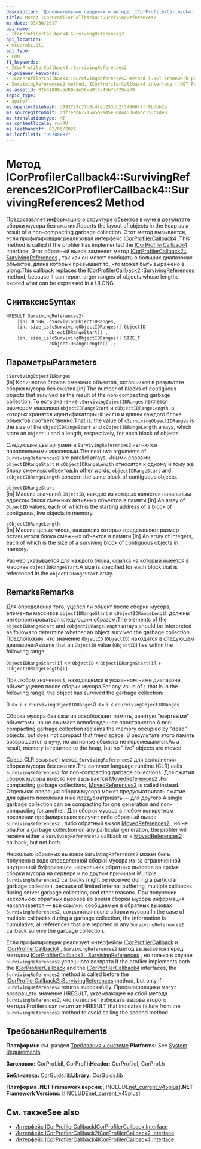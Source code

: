 ```yaml
---
description: 'Дополнительные сведения о методе: ICorProfilerCallback4:: SurvivingReferences2'
title: Метод ICorProfilerCallback4::SurvivingReferences2
ms.date: 03/30/2017
api_name:
- ICorProfilerCallback4.SurvivingReferences2
api_location:
- mscorwks.dll
api_type:
- COM
f1_keywords:
- ICorProfilerCallback4::SurvivingReferences2
helpviewer_keywords:
- ICorProfilerCallback4::SurvivingReferences2 method [.NET Framework profiling]
- SurvivingReferences2 method, ICorProfilerCallback4 interface [.NET Framework profiling]
ms.assetid: 02b51888-5d89-4e50-a915-45b7e329aad9
topic_type:
- apiref
ms.openlocfilehash: d092729c77b0c4feb253bb2f54968f7ff8bdbb2a
ms.sourcegitcommit: ddf7edb67715a5b9a45e3dd44536dabc153c1de0
ms.translationtype: MT
ms.contentlocale: ru-RU
ms.lasthandoff: 02/06/2021
ms.locfileid: "99788687"
---
```

# <a name="icorprofilercallback4survivingreferences2-method"></a><span data-ttu-id="403c5-103">Метод ICorProfilerCallback4::SurvivingReferences2</span><span class="sxs-lookup"><span data-stu-id="403c5-103">ICorProfilerCallback4::SurvivingReferences2 Method</span></span>

<span data-ttu-id="403c5-104">Предоставляет информацию о структуре объектов в куче в результате сборки мусора без сжатия.</span><span class="sxs-lookup"><span data-stu-id="403c5-104">Reports the layout of objects in the heap as a result of a non-compacting garbage collection.</span></span> <span data-ttu-id="403c5-105">Этот метод вызывается, если профилировщик реализовал интерфейс [ICorProfilerCallback4](icorprofilercallback4-interface.md) .</span><span class="sxs-lookup"><span data-stu-id="403c5-105">This method is called if the profiler has implemented the [ICorProfilerCallback4](icorprofilercallback4-interface.md) interface.</span></span> <span data-ttu-id="403c5-106">Этот обратный вызов заменяет метод [ICorProfilerCallback2:: SurvivingReferences](icorprofilercallback2-survivingreferences-method.md) , так как он может сообщать о больших диапазонах объектов, длина которых превышает то, что может быть выражено в ulong.</span><span class="sxs-lookup"><span data-stu-id="403c5-106">This callback replaces the [ICorProfilerCallback2::SurvivingReferences](icorprofilercallback2-survivingreferences-method.md) method, because it can report larger ranges of objects whose lengths exceed what can be expressed in a ULONG.</span></span>  
  
## <a name="syntax"></a><span data-ttu-id="403c5-107">Синтаксис</span><span class="sxs-lookup"><span data-stu-id="403c5-107">Syntax</span></span>  
  
```cpp  
HRESULT SurvivingReferences2(  
    [in] ULONG  cSurvivingObjectIDRanges,  
    [in, size_is(cSurvivingObjectIDRanges)] ObjectID  
                objectIDRangeStart[] ,  
    [in, size_is(cSurvivingObjectIDRanges)] SIZE_T  
                cObjectIDRangeLength[] );  
```  
  
## <a name="parameters"></a><span data-ttu-id="403c5-108">Параметры</span><span class="sxs-lookup"><span data-stu-id="403c5-108">Parameters</span></span>  

 `cSurvivingObjectIDRanges`  
 <span data-ttu-id="403c5-109">[in] Количество блоков смежных объектов, оставшихся в результате сборки мусора без сжатия.</span><span class="sxs-lookup"><span data-stu-id="403c5-109">[in] The number of blocks of contiguous objects that survived as the result of the non-compacting garbage collection.</span></span> <span data-ttu-id="403c5-110">То есть значение `cSurvivingObjectIDRanges` является размером массивов `objectIDRangeStart` и `cObjectIDRangeLength`, в которых хранятся идентификаторы `ObjectID` и длины каждого блока объектов соответственно.</span><span class="sxs-lookup"><span data-stu-id="403c5-110">That is, the value of `cSurvivingObjectIDRanges` is the size of the `objectIDRangeStart` and `cObjectIDRangeLength` arrays, which store an `ObjectID` and a length, respectively, for each block of objects.</span></span>  
  
 <span data-ttu-id="403c5-111">Следующие два аргумента `SurvivingReferences2` являются параллельными массивами.</span><span class="sxs-lookup"><span data-stu-id="403c5-111">The next two arguments of `SurvivingReferences2` are parallel arrays.</span></span> <span data-ttu-id="403c5-112">Иными словами, `objectIDRangeStart` и `cObjectIDRangeLength` относятся к одному и тому же блоку смежных объектов.</span><span class="sxs-lookup"><span data-stu-id="403c5-112">In other words, `objectIDRangeStart` and `cObjectIDRangeLength` concern the same block of contiguous objects.</span></span>  
  
 `objectIDRangeStart`  
 <span data-ttu-id="403c5-113">[in] Массив значений `ObjectID`, каждое из которых является начальным адресом блока смежных активных объектов в памяти.</span><span class="sxs-lookup"><span data-stu-id="403c5-113">[in] An array of `ObjectID` values, each of which is the starting address of a block of contiguous, live objects in memory.</span></span>  
  
 `cObjectIDRangeLength`  
 <span data-ttu-id="403c5-114">[in] Массив целых чисел, каждое из которых представляет размер оставшегося блока смежных объектов в памяти.</span><span class="sxs-lookup"><span data-stu-id="403c5-114">[in] An array of integers, each of which is the size of a surviving block of contiguous objects in memory.</span></span>  
  
 <span data-ttu-id="403c5-115">Размер указывается для каждого блока, ссылка на который имеется в массиве `objectIDRangeStart`.</span><span class="sxs-lookup"><span data-stu-id="403c5-115">A size is specified for each block that is referenced in the `objectIDRangeStart` array.</span></span>  
  
## <a name="remarks"></a><span data-ttu-id="403c5-116">Remarks</span><span class="sxs-lookup"><span data-stu-id="403c5-116">Remarks</span></span>  

 <span data-ttu-id="403c5-117">Для определения того, уцелел ли объект после сборки мусора, элементы массивов `objectIDRangeStart` и `cObjectIDRangeLength` должны интерпретироваться следующим образом.</span><span class="sxs-lookup"><span data-stu-id="403c5-117">The elements of the `objectIDRangeStart` and `cObjectIDRangeLength` arrays should be interpreted as follows to determine whether an object survived the garbage collection.</span></span> <span data-ttu-id="403c5-118">Предположим, что значение `ObjectID` (`ObjectID`) находится в следующем диапазоне:</span><span class="sxs-lookup"><span data-stu-id="403c5-118">Assume that an `ObjectID` value (`ObjectID`) lies within the following range:</span></span>  
  
 `ObjectIDRangeStart[i]` <= `ObjectID` < `ObjectIDRangeStart[i]` + `cObjectIDRangeLength[i]`  
  
 <span data-ttu-id="403c5-119">При любом значении `i`, находящемся в указанном ниже диапазоне, объект уцелел после сборки мусора.</span><span class="sxs-lookup"><span data-stu-id="403c5-119">For any value of `i` that is in the following range, the object has survived the garbage collection:</span></span>  
  
 <span data-ttu-id="403c5-120">0 <= `i` < `cSurvivingObjectIDRanges`</span><span class="sxs-lookup"><span data-stu-id="403c5-120">0 <= `i` < `cSurvivingObjectIDRanges`</span></span>  
  
 <span data-ttu-id="403c5-121">Сборка мусора без сжатия освобождает память, занятую "мертвыми" объектами, но не сжимает освобожденное пространство.</span><span class="sxs-lookup"><span data-stu-id="403c5-121">A non-compacting garbage collection reclaims the memory occupied by "dead" objects, but does not compact that freed space.</span></span> <span data-ttu-id="403c5-122">В результате этого память возвращается в кучу, но активные объекты не перемещаются.</span><span class="sxs-lookup"><span data-stu-id="403c5-122">As a result, memory is returned to the heap, but no "live" objects are moved.</span></span>  
  
 <span data-ttu-id="403c5-123">Среда CLR вызывает метод `SurvivingReferences2` для выполнения сборки мусора без сжатия.</span><span class="sxs-lookup"><span data-stu-id="403c5-123">The common language runtime (CLR) calls `SurvivingReferences2` for non-compacting garbage collections.</span></span> <span data-ttu-id="403c5-124">Для сжатия сборок мусора вместо нее вызывается [MovedReferences2](icorprofilercallback4-movedreferences2-method.md) .</span><span class="sxs-lookup"><span data-stu-id="403c5-124">For compacting garbage collections, [MovedReferences2](icorprofilercallback4-movedreferences2-method.md) is called instead.</span></span> <span data-ttu-id="403c5-125">Отдельная операция сборки мусора может предусматривать сжатие для одного поколения и не предусматривать — для другого.</span><span class="sxs-lookup"><span data-stu-id="403c5-125">A single garbage collection can be compacting for one generation and non-compacting for another.</span></span> <span data-ttu-id="403c5-126">Для сборки мусора в любом конкретном поколении профилировщик получит либо обратный вызов `SurvivingReferences2` , либо обратный вызов [MovedReferences2](icorprofilercallback4-movedreferences2-method.md) , но не оба.</span><span class="sxs-lookup"><span data-stu-id="403c5-126">For a garbage collection on any particular generation, the profiler will receive either a `SurvivingReferences2` callback or a [MovedReferences2](icorprofilercallback4-movedreferences2-method.md) callback, but not both.</span></span>  
  
 <span data-ttu-id="403c5-127">Несколько обратных вызовов `SurvivingReferences2` может быть получено в ходе определенной сборки мусора из-за ограниченной внутренней буферизации, нескольких обратных вызовов во время сборки мусора на сервере и по другим причинам.</span><span class="sxs-lookup"><span data-stu-id="403c5-127">Multiple `SurvivingReferences2` callbacks might be received during a particular garbage collection, because of limited internal buffering, multiple callbacks during server garbage collection, and other reasons.</span></span> <span data-ttu-id="403c5-128">При получении нескольких обратных вызовов во время сборки мусора информация накапливается — все ссылки, сообщаемые в обратных вызовах `SurvivingReferences2`, сохранятся после сборки мусора.</span><span class="sxs-lookup"><span data-stu-id="403c5-128">In the case of multiple callbacks during a garbage collection, the information is cumulative; all references that are reported in any `SurvivingReferences2` callback survive the garbage collection.</span></span>  
  
 <span data-ttu-id="403c5-129">Если профилировщик реализует интерфейсы [ICorProfilerCallback](icorprofilercallback-interface.md) и [ICorProfilerCallback4](icorprofilercallback4-interface.md) , `SurvivingReferences2` метод вызывается перед методом [ICorProfilerCallback2:: SurvivingReferences](icorprofilercallback2-survivingreferences-method.md) , но только в случае `SurvivingReferences2` успешного возврата.</span><span class="sxs-lookup"><span data-stu-id="403c5-129">If the profiler implements both the [ICorProfilerCallback](icorprofilercallback-interface.md) and the [ICorProfilerCallback4](icorprofilercallback4-interface.md) interfaces, the `SurvivingReferences2` method is called before the [ICorProfilerCallback2::SurvivingReferences](icorprofilercallback2-survivingreferences-method.md) method, but only if `SurvivingReferences2` returns successfully.</span></span> <span data-ttu-id="403c5-130">Профилировщики могут возвращать значение HRESULT, указывающее на сбой метода `SurvivingReferences2`, что позволяет избежать вызова второго метода.</span><span class="sxs-lookup"><span data-stu-id="403c5-130">Profilers can return an HRESULT that indicates failure from the `SurvivingReferences2` method to avoid calling the second method.</span></span>  
  
## <a name="requirements"></a><span data-ttu-id="403c5-131">Требования</span><span class="sxs-lookup"><span data-stu-id="403c5-131">Requirements</span></span>  

 <span data-ttu-id="403c5-132">**Платформы:** см. раздел [Требования к системе](../../get-started/system-requirements.md).</span><span class="sxs-lookup"><span data-stu-id="403c5-132">**Platforms:** See [System Requirements](../../get-started/system-requirements.md).</span></span>  
  
 <span data-ttu-id="403c5-133">**Заголовок:** CorProf.idl, CorProf.h</span><span class="sxs-lookup"><span data-stu-id="403c5-133">**Header:** CorProf.idl, CorProf.h</span></span>  
  
 <span data-ttu-id="403c5-134">**Библиотека:** CorGuids.lib</span><span class="sxs-lookup"><span data-stu-id="403c5-134">**Library:** CorGuids.lib</span></span>  
  
 <span data-ttu-id="403c5-135">**Платформа .NET Framework версии:**[!INCLUDE[net_current_v45plus](../../../../includes/net-current-v45plus-md.md)]</span><span class="sxs-lookup"><span data-stu-id="403c5-135">**.NET Framework Versions:** [!INCLUDE[net_current_v45plus](../../../../includes/net-current-v45plus-md.md)]</span></span>  
  
## <a name="see-also"></a><span data-ttu-id="403c5-136">См. также</span><span class="sxs-lookup"><span data-stu-id="403c5-136">See also</span></span>

- [<span data-ttu-id="403c5-137">Интерфейс ICorProfilerCallback</span><span class="sxs-lookup"><span data-stu-id="403c5-137">ICorProfilerCallback Interface</span></span>](icorprofilercallback-interface.md)
- [<span data-ttu-id="403c5-138">Интерфейс ICorProfilerCallback2</span><span class="sxs-lookup"><span data-stu-id="403c5-138">ICorProfilerCallback2 Interface</span></span>](icorprofilercallback2-interface.md)
- [<span data-ttu-id="403c5-139">Интерфейс ICorProfilerCallback4</span><span class="sxs-lookup"><span data-stu-id="403c5-139">ICorProfilerCallback4 Interface</span></span>](icorprofilercallback4-interface.md)
